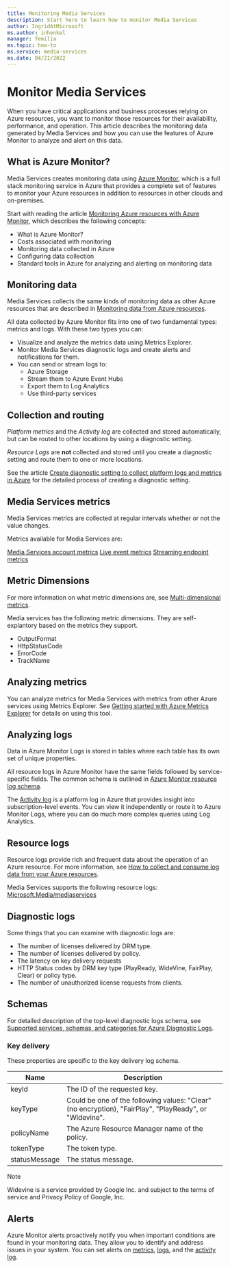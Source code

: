 ```yaml
---
title: Monitoring Media Services
description: Start here to learn how to monitor Media Services
author: IngridAtMicrosoft
ms.author: inhenkel
manager: femilia
ms.topic: how-to
ms.service: media-services
ms.date: 04/21/2022
---
```


# Monitor Media Services

When you have critical applications and business processes relying on Azure resources, you want to monitor those resources for their availability, performance, and operation. This article describes the monitoring data generated by Media Services and how you can use the features of Azure Monitor to analyze and alert on this data.

## What is Azure Monitor?

Media Services creates monitoring data using [Azure Monitor](/azure/azure-monitor/overview), which is a full stack monitoring service in Azure that provides a complete set of features to monitor your Azure resources in addition to resources in other clouds and on-premises.

Start with reading the article [Monitoring Azure resources with Azure Monitor](/azure/azure-monitor/essentials/monitor-azure-resource), which describes the following concepts:

- What is Azure Monitor?
- Costs associated with monitoring
- Monitoring data collected in Azure
- Configuring data collection
- Standard tools in Azure for analyzing and alerting on monitoring data

## Monitoring data

Media Services collects the same kinds of monitoring data as other Azure resources that are described in [Monitoring data from Azure resources](/azure/azure-monitor/essentials/monitor-azure-resource#monitoring-data).

All data collected by Azure Monitor fits into one of two fundamental types: metrics and logs. With these two types you can:

- Visualize and analyze the metrics data using Metrics Explorer.
- Monitor Media Services diagnostic logs and create alerts and notifications for them.
- You can send or stream logs to:
  - Azure Storage
  - Stream them to Azure Event Hubs
  - Export them to Log Analytics
  - Use third-party services

## Collection and routing

*Platform metrics* and the *Activity log* are collected and stored automatically, but can be routed to other locations by using a diagnostic setting.

*Resource Logs* are **not** collected and stored until you create a diagnostic setting and route them to one or more locations.

See the article [Create diagnostic setting to collect platform logs and metrics in Azure](/azure/azure-monitor/essentials/diagnostic-settings) for the detailed process of creating a diagnostic setting.

## Media Services metrics

Media Services metrics are collected at regular intervals whether or not the value changes.

Metrics available for Media Services are:

[Media Services account metrics](/azure/azure-monitor/essentials/metrics-supported#microsoftmediamediaservices)
[Live event metrics](/azure/azure-monitor/essentials/metrics-supported#microsoftmediamediaservicesliveevents)
[Streaming endpoint metrics](/azure/azure-monitor/essentials/metrics-supported#microsoftmediamediaservicesstreamingendpoints)

## Metric Dimensions

For more information on what metric dimensions are, see [Multi-dimensional metrics](/azure/azure-monitor/essentials/data-platform-metrics#multi-dimensional-metrics).

Media services has the following metric dimensions.  They are self-explantory based on the metrics they support.

- OutputFormat
- HttpStatusCode
- ErrorCode
- TrackName


## Analyzing metrics

You can analyze metrics for Media Services with metrics from other Azure services using Metrics Explorer. See [Getting started with Azure Metrics Explorer](/azure/azure-monitor/essentials/metrics-getting-started) for details on using this tool.

## Analyzing logs

Data in Azure Monitor Logs is stored in tables where each table has its own set of unique properties.

All resource logs in Azure Monitor have the same fields followed by service-specific fields. The common schema is outlined in [Azure Monitor resource log schema](/azure/azure-monitor/essentials/resource-logs-schema#top-level-common-schema).

The [Activity log](/azure/azure-monitor/essentials/activity-log) is a platform log in Azure that provides insight into subscription-level events. You can view it independently or route it to Azure Monitor Logs, where you can do much more complex queries using Log Analytics.

## Resource logs

Resource logs provide rich and frequent data about the operation of an Azure resource. For more information, see [How to collect and consume log data from your Azure resources](/azure/azure-monitor/essentials/platform-logs-overview).

Media Services supports the following resource logs:
[Microsoft.Media/mediaservices](/azure/azure-monitor/essentials/resource-logs-categories#microsoftmediamediaservices)

## Diagnostic logs
Some things that you can examine with diagnostic logs are:

- The number of licenses delivered by DRM type.
- The number of licenses delivered by policy.
- The latency on key delivery requests
- HTTP Status codes by DRM key type (PlayReady, WideVine, FairPlay, Clear) or policy type.
- The number of unauthorized license requests from clients.

## Schemas

For detailed description of the top-level diagnostic logs schema, see [Supported services, schemas, and categories for Azure Diagnostic Logs](/azure/azure-monitor/essentials/resource-logs-schema).

### Key delivery

These properties are specific to the key delivery log schema.

|Name|Description|
|---|---|
|keyId|The ID of the requested key.|
|keyType|Could be one of the following values: "Clear" (no encryption), "FairPlay", "PlayReady", or "Widevine".|
|policyName|The Azure Resource Manager name of the policy.|
|tokenType|The token type.|
|statusMessage|The status message.|

>[!NOTE]
> Widevine is a service provided by Google Inc. and subject to the terms of service and Privacy Policy of Google, Inc.

## Alerts

Azure Monitor alerts proactively notify you when important conditions are found in your monitoring data. They allow you to identify and address issues in your system. You can set alerts on [metrics](/azure/azure-monitor/alerts/alerts-metric-overview), [logs](/azure/azure-monitor/alerts/alerts-unified-log), and the [activity log](/azure/azure-monitor/alerts/activity-log-alerts).

